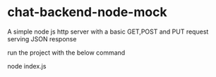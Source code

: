 # chat-backend-node-mock

A simple node js http server with a basic GET,POST and PUT request serving JSON response

run the project with the below command

node index.js
